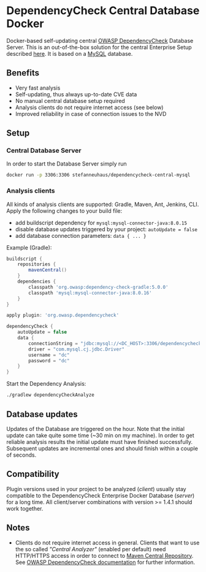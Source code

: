 # DependencyCheck Central Database Docker

Docker-based self-updating central [OWASP DependencyCheck](https://www.owasp.org/index.php/OWASP_Dependency_Check) Database Server.
This is an out-of-the-box solution for the central Enterprise Setup described [here](https://jeremylong.github.io/DependencyCheck/data/database.html). It is based on a [MySQL](https://hub.docker.com/_/mysql/) database.

## Benefits
- Very fast analysis
- Self-updating, thus always up-to-date CVE data
- No manual central database setup required
- Analysis clients do not require internet access (see below)
- Improved reliability in case of connection issues to the NVD


## Setup

### Central Database Server

In order to start the Database Server simply run
```bash
docker run -p 3306:3306 stefanneuhaus/dependencycheck-central-mysql
```

### Analysis clients

All kinds of analysis clients are supported: Gradle, Maven, Ant, Jenkins, CLI. Apply the following changes to your build file:
- add buildscript dependency for `mysql:mysql-connector-java:8.0.15`
- disable database updates triggered by your project: `autoUpdate = false`
- add database connection parameters: `data { ... }`

Example (Gradle):
```groovy
buildscript {
    repositories {
        mavenCentral()
    }
    dependencies {
        classpath 'org.owasp:dependency-check-gradle:5.0.0'
        classpath 'mysql:mysql-connector-java:8.0.16'
    }
}

apply plugin: 'org.owasp.dependencycheck'

dependencyCheck {
    autoUpdate = false
    data {
        connectionString = "jdbc:mysql://<DC_HOST>:3306/dependencycheck?useSSL=false&allowPublicKeyRetrieval=true"
        driver = "com.mysql.cj.jdbc.Driver"
        username = "dc"
        password = "dc"
    }
}
```

Start the Dependency Analysis:
```bash
./gradlew dependencyCheckAnalyze
```


## Database updates

Updates of the Database are triggered on the hour. Note that the initial update can take quite some time (~30 min on my machine). In order to get reliable analysis results the initial update must have finished successfully. Subsequent updates are incremental ones and should finish within a couple of seconds.


## Compatibility

Plugin versions used in your project to be analyzed (_client_) usually stay compatible to the DependencyCheck Enterprise Docker Database (_server_) for a long time. All client/server combinations with version >= 1.4.1 should work together.


## Notes

- Clients do not require internet access in general. Clients that want to use the so called _"Central Analyzer"_ (enabled per default) need HTTP/HTTPS access in order to connect to [Maven Central Repository](https://search.maven.org/). See [OWASP DependencyCheck documentation](https://jeremylong.github.io/DependencyCheck/data/index.html#Downloading_Additional_Information) for further information.
